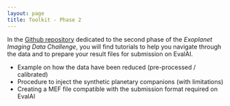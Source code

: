 ```yaml
---
layout: page
title: Toolkit - Phase 2
---
```



In the [Github repository](https://github.com/exoplanet-imaging-challenge/phase2/tree/main/tutorials) dedicated to the second phase of the <em>Exoplanet Imaging Data Challenge</em>, you will find tutorials to help you navigate through the data and to prepare your result files for submission on EvalAI.


* Example on how the data have been reduced (pre-processed / calibrated)
* Procedure to inject the synthetic planetary companions (with limitations)
* Creating a MEF file compatible with the submission format required on EvalAI

